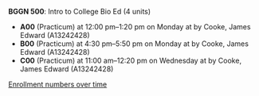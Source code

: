 **BGGN 500**: Intro to College Bio Ed (4 units)

- **A00** (Practicum) at 12:00 pm–1:20 pm on Monday at   by Cooke, James Edward (A13242428)
- **B00** (Practicum) at 4:30 pm–5:50 pm on Monday at   by Cooke, James Edward (A13242428)
- **C00** (Practicum) at 11:00 am–12:20 pm on Wednesday at   by Cooke, James Edward (A13242428)

[Enrollment numbers over time](./BGGN500.tsv)
